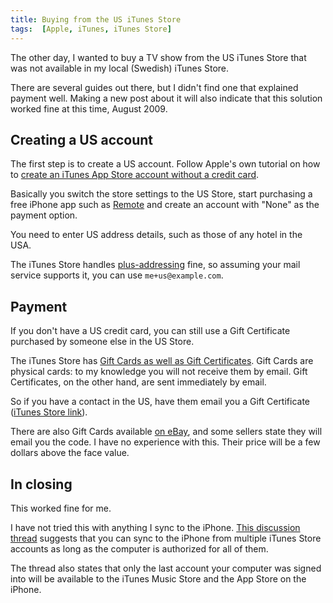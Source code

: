 ```yaml
---
title: Buying from the US iTunes Store
tags:  [Apple, iTunes, iTunes Store]
---
```


The other day, I wanted to buy a TV show from the US iTunes Store that was not available in my local (Swedish) iTunes Store.

There are several guides out there, but I didn't find one that explained payment well. Making a new post about it will also indicate that this solution worked fine at this time, August 2009.

## Creating a US account

The first step is to create a US account. Follow Apple's own tutorial on how to [create an iTunes App Store account without a credit card](http://support.apple.com/kb/HT2534).

Basically you switch the store settings to the US Store, start purchasing a free iPhone app such as [Remote](http://itunes.apple.com/WebObjects/MZStore.woa/wa/viewSoftware?id=284417350&mt=8) and create an account with "None" as the payment option.

You need to enter US address details, such as those of any hotel in the USA.

The iTunes Store handles [plus-addressing](http://en.wikipedia.org/wiki/Plus_addressing#Sub-addressing) fine, so assuming your mail service supports it, you can use `me+us@example.com`.

## Payment

If you don't have a US credit card, you can still use a Gift Certificate purchased by someone else in the US Store.

The iTunes Store has [Gift Cards as well as Gift Certificates](http://www.apple.com/itunes/store/gifts.html). Gift Cards are physical cards: to my knowledge you will not receive them by email. Gift Certificates, on the other hand, are sent immediately by email.

So if you have a contact in the US, have them email you a Gift Certificate ([iTunes Store link](https://phobos.apple.com/WebObjects/MZFinance.woa/wa/buyLandingPage)).

There are also Gift Cards available [on eBay](http://shop.ebay.com/?_nkw=us+itunes+gift), and some sellers state they will email you the code. I have no experience with this. Their price will be a few dollars above the face value.

## In closing

This worked fine for me.

I have not tried this with anything I sync to the iPhone. [This discussion thread](http://discussions.apple.com/thread.jspa?messageID=7851413) suggests that you can sync to the iPhone from multiple iTunes Store accounts as long as the computer is authorized for all of them.

The thread also states that only the last account your computer was signed into will be available to the iTunes Music Store and the App Store on the iPhone.
